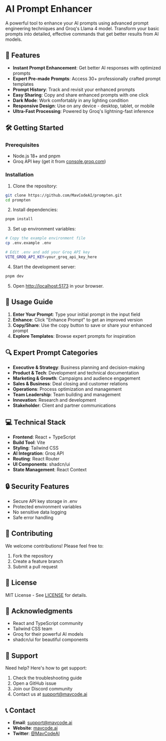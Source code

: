# AI Prompt Enhancer

A powerful tool to enhance your AI prompts using advanced prompt engineering techniques and Groq's Llama 4 model. Transform your basic prompts into detailed, effective commands that get better results from AI models.

## 🚀 Features

- **Instant Prompt Enhancement**: Get better AI responses with optimized prompts
- **Expert Pre-made Prompts**: Access 30+ professionally crafted prompt templates
- **Prompt History**: Track and revisit your enhanced prompts
- **Easy Sharing**: Copy and share enhanced prompts with one click
- **Dark Mode**: Work comfortably in any lighting condition
- **Responsive Design**: Use on any device - desktop, tablet, or mobile
- **Ultra-Fast Processing**: Powered by Groq's lightning-fast inference

## 🛠️ Getting Started

### Prerequisites

- Node.js 18+ and pnpm
- Groq API key (get it from [console.groq.com](https://console.groq.com))

### Installation

1. Clone the repository:
```bash
git clone https://github.com/MavCodeAI/prompten.git
cd prompten
```

2. Install dependencies:
```bash
pnpm install
```

3. Set up environment variables:
```bash
# Copy the example environment file
cp .env.example .env

# Edit .env and add your Groq API key
VITE_GROQ_API_KEY=your_groq_api_key_here
```

4. Start the development server:
```bash
pnpm dev
```

5. Open [http://localhost:5173](http://localhost:5173) in your browser.

## 📝 Usage Guide

1. **Enter Your Prompt**: Type your initial prompt in the input field
2. **Enhance**: Click "Enhance Prompt" to get an improved version
3. **Copy/Share**: Use the copy button to save or share your enhanced prompt
4. **Explore Templates**: Browse expert prompts for inspiration

## 🔍 Expert Prompt Categories

- **Executive & Strategy**: Business planning and decision-making
- **Product & Tech**: Development and technical documentation
- **Marketing & Growth**: Campaigns and audience engagement
- **Sales & Business**: Deal closing and customer relations
- **Operations**: Process optimization and management
- **Team Leadership**: Team building and management
- **Innovation**: Research and development
- **Stakeholder**: Client and partner communications

## 💻 Technical Stack

- **Frontend**: React + TypeScript
- **Build Tool**: Vite
- **Styling**: Tailwind CSS
- **AI Integration**: Groq API
- **Routing**: React Router
- **UI Components**: shadcn/ui
- **State Management**: React Context

## 🔒 Security Features

- Secure API key storage in .env
- Protected environment variables
- No sensitive data logging
- Safe error handling

## 🤝 Contributing

We welcome contributions! Please feel free to:
1. Fork the repository
2. Create a feature branch
3. Submit a pull request

## 📄 License

MIT License - See [LICENSE](LICENSE) for details.

## 🙏 Acknowledgments

- React and TypeScript community
- Tailwind CSS team
- Groq for their powerful AI models
- shadcn/ui for beautiful components

## 💬 Support

Need help? Here's how to get support:
1. Check the troubleshooting guide
2. Open a GitHub issue
3. Join our Discord community
4. Contact us at support@mavcode.ai

## 📞 Contact

- **Email**: support@mavcode.ai
- **Website**: [mavcode.ai](https://mavcode.ai)
- **Twitter**: [@MavCodeAI](https://twitter.com/MavCodeAI)
